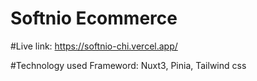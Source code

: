 # Softnio Ecommerce
#Live link: https://softnio-chi.vercel.app/

#Technology used
Frameword: Nuxt3, Pinia, Tailwind css
